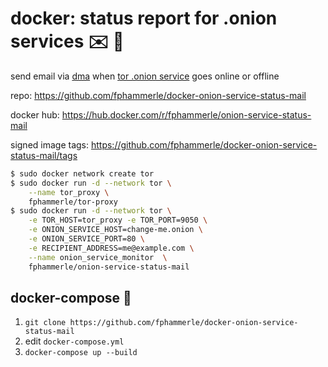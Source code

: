 # docker: status report for .onion services ✉️ 🐳

send email via [dma](https://github.com/corecode/dma) 
when [tor .onion service](https://2019.www.torproject.org/docs/onion-services.html.en)
goes online or offline

repo: https://github.com/fphammerle/docker-onion-service-status-mail

docker hub: https://hub.docker.com/r/fphammerle/onion-service-status-mail

signed image tags: https://github.com/fphammerle/docker-onion-service-status-mail/tags

```sh
$ sudo docker network create tor
$ sudo docker run -d --network tor \
    --name tor_proxy \
    fphammerle/tor-proxy
$ sudo docker run -d --network tor \
    -e TOR_HOST=tor_proxy -e TOR_PORT=9050 \
    -e ONION_SERVICE_HOST=change-me.onion \
    -e ONION_SERVICE_PORT=80 \
    -e RECIPIENT_ADDRESS=me@example.com \
    --name onion_service_monitor  \
    fphammerle/onion-service-status-mail
```

## docker-compose 🐙

1. `git clone https://github.com/fphammerle/docker-onion-service-status-mail`
2. edit `docker-compose.yml`
3. `docker-compose up --build`
